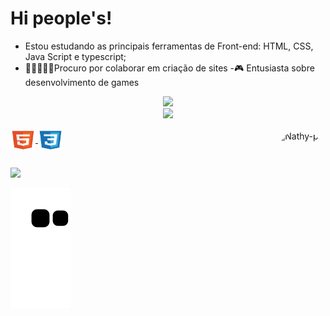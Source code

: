 # Hi people's! 

- Estou estudando as principais ferramentas de Front-end: HTML, CSS, Java Script e typescript;
- 👩🏾‍🤝‍👩🏻Procuro por colaborar em criação de sites
-🎮 Entusiasta sobre desenvolvimento de games


<div align="center">
  <a href="https://github.com/nathycabral">
  <img height="180em" src="https://github-readme-stats.vercel.app/api?username=nathycabral&show_icons=true&theme=aura&include_all_commits=true&count_private=true"/><br>
  <img height="120em" src="https://github-readme-stats.vercel.app/api/top-langs/?username=nathycabral&layout=compact&langs_count=7&theme=aura"/>
</div>
<div style="display: inline_block"><br>
  <img align="center" alt="Nathy-HTML" height="30" width="40" src="https://raw.githubusercontent.com/devicons/devicon/master/icons/html5/html5-original.svg">
  <img align="center" alt="Nathy-CSS" height="30" width="40" src="https://raw.githubusercontent.com/devicons/devicon/master/icons/css3/css3-original.svg">
    <img align="right" alt="Nathy-pic" height="150" style="border-radius:50px;" src="https://media.discordapp.net/attachments/830939626897408031/957362968717316116/338224_egx27jK3.png?width=513&height=513">
</div>
 

 ##
  <a href="https://www.linkedin.com/in/nath%C3%A1lliacabral/" target="_blank"><img src="https://img.shields.io/badge/-LinkedIn-%230077B5?style=for-the-badge&logo=linkedin&logoColor=white" target="_blank"></a> 
 
 ![Snake animation](https://github.com/nathycabral/nathycabral/blob/output/github-contribution-grid-snake.svg)
